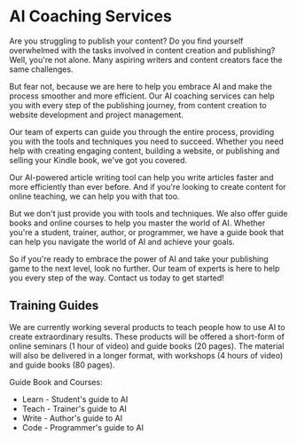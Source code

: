 # AI Coaching Services

Are you struggling to publish your content? Do you find yourself overwhelmed with the tasks involved
in content creation and publishing? Well, you're not alone. Many aspiring writers and content
creators face the same challenges.

But fear not, because we are here to help you embrace AI and make the process
smoother and more efficient. Our AI coaching services can help you with every step of the
publishing journey, from content creation to website development and project management.

Our team of experts can guide you through the entire process, providing you with the tools and
techniques you need to succeed. Whether you need help with creating engaging content, building a
website, or publishing and selling your Kindle book, we've got you covered.

Our AI-powered article writing tool can help you write articles faster and more efficiently than
ever before. And if you're looking to create content for online teaching, we can help you with that
too.

But we don't just provide you with tools and techniques. We also offer guide books and online
courses to help you master the world of AI. Whether you're a student, trainer, author, or
programmer, we have a guide book that can help you navigate the world of AI and achieve your
goals.

So if you're ready to embrace the power of AI and take your publishing game to the next level, look
no further. Our team of experts is here to help you every step of the way.
Contact us today to get started!


## Training Guides

We are currently working several products to teach people how to use AI to create extraordinary
results.  These products will be offered a short-form of online seminars (1 hour of video) and
guide books (20 pages).  The material will also be delivered in a longer format, with workshops
(4 hours of video) and guide books (80 pages).

Guide Book and Courses:

- Learn - Student's guide to AI
- Teach - Trainer's guide to AI
- Write - Author's guide to AI
- Code - Programmer's guide to AI

